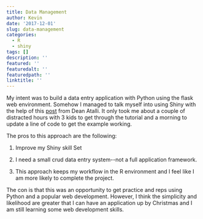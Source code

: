 ```yaml
---
title: Data Management
author: Kevin
date: '2017-12-01'
slug: data-management
categories:
  - R
  - shiny
tags: []
description: ''
featured: ''
featuredalt: ''
featuredpath: ''
linktitle: ''
---
```


My intent was to build a data entry application with Python using the flask web environment. Somehow I managed to talk myself into using Shiny with the help of this [post](https://deanattali.com/2015/04/23/shinyjs-r-package/) from Dean Atalli. It only took me about a couple of distracted hours with 3 kids to get through the tutorial and a morning to update a line of code to get the example working.



The pros to this approach are the following:

1. Improve my Shiny skill Set

2. I need a small crud data entry system--not a full application framework. 

3.  This approach keeps my workflow in the R environment and I feel like I am more likely to complete the project. 


The con is that this was an opportunity to get practice and reps using Python and a popular web development. However, I think the simplicity and likelihood are greater that I can have an application up by Christmas and I am still learning some web development skills.  


